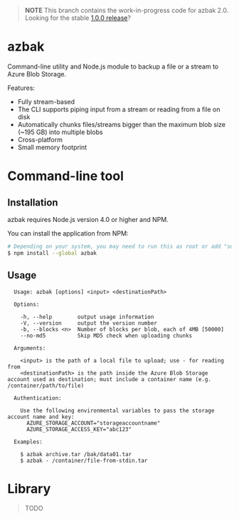> **NOTE** This branch contains the work-in-progress code for azbak 2.0.
> Looking for the stable [1.0.0 release](https://github.com/EgoAleSum/azbak.js/tree/v1.0.0)?

# azbak

Command-line utility and Node.js module to backup a file or a stream to Azure Blob Storage.

Features:

- Fully stream-based
- The CLI supports piping input from a stream or reading from a file on disk
- Automatically chunks files/streams bigger than the maximum blob size (~195 GB) into multiple blobs
- Cross-platform
- Small memory footprint

# Command-line tool

## Installation

azbak requires Node.js version 4.0 or higher and NPM.

You can install the application from NPM:

````sh
# Depending on your system, you may need to run this as root or add "sudo"
$ npm install --global azbak
````

## Usage

````
  Usage: azbak [options] <input> <destinationPath>

  Options:

    -h, --help        output usage information
    -V, --version     output the version number
    -b, --blocks <n>  Number of blocks per blob, each of 4MB [50000]
    --no-md5          Skip MD5 check when uploading chunks

  Arguments:

    <input> is the path of a local file to upload; use - for reading from
    <destinationPath> is the path inside the Azure Blob Storage account used as destination; must include a container name (e.g. /container/path/to/file)

  Authentication:

    Use the following environmental variables to pass the storage account name and key:
      AZURE_STORAGE_ACCOUNT="storageaccountname"
      AZURE_STORAGE_ACCESS_KEY="abc123"

  Examples:

    $ azbak archive.tar /bak/data01.tar
    $ azbak - /container/file-from-stdin.tar
````

# Library

> TODO
